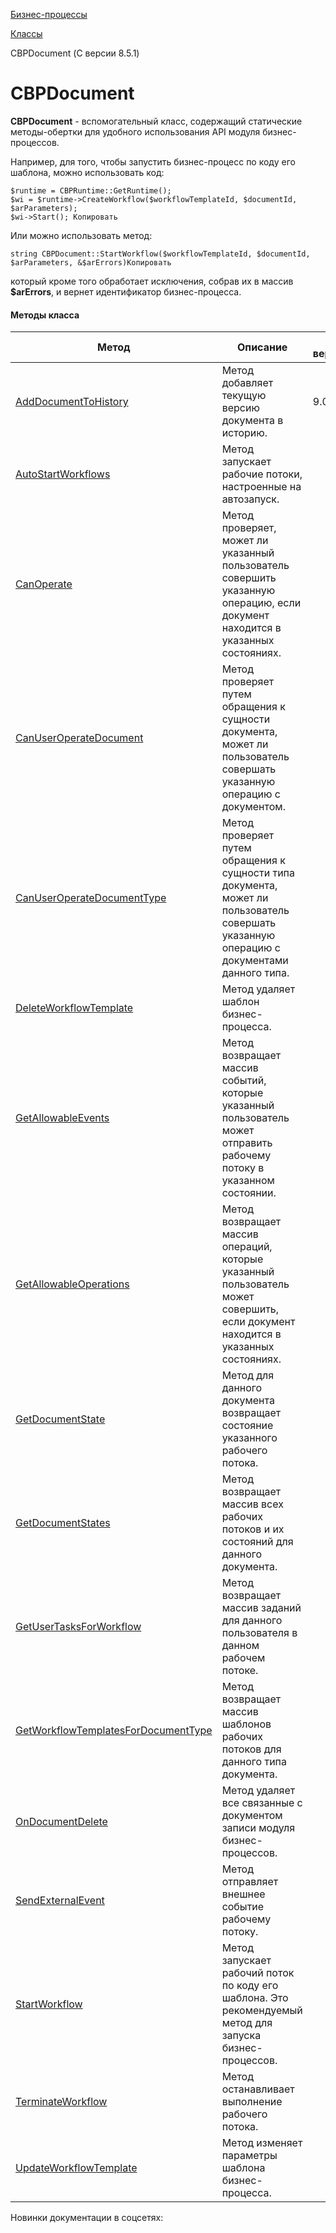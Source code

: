 [Бизнес-процессы](/api_help/bizproc/index.php)

[Классы](/api_help/bizproc/bizproc_classes/index.php)

CBPDocument (С версии 8.5.1)

CBPDocument
===========

**CBPDocument** - вспомогательный класс, содержащий статические методы-обертки для удобного использования API модуля бизнес-процессов.

Например, для того, чтобы запустить бизнес-процесс по коду его шаблона, можно использовать код:

```
$runtime = CBPRuntime::GetRuntime();
$wi = $runtime->CreateWorkflow($workflowTemplateId, $documentId, $arParameters);
$wi->Start(); Копировать
```

Или можно использовать метод:

```
string CBPDocument::StartWorkflow($workflowTemplateId, $documentId, $arParameters, &$arErrors)Копировать
```

который кроме того обработает исключения, собрав их в массив **$arErrors**, и вернет идентификатор бизнес-процесса.

#### Методы класса

| Метод | Описание | **С версии** |
| --- | --- | --- |
| [AddDocumentToHistory](/api_help/bizproc/bizproc_classes/CBPDocument/AddDocumentToHistory.php) | Метод добавляет текущую версию документа в историю. | 9.0.0 |
| [AutoStartWorkflows](/api_help/bizproc/bizproc_classes/CBPDocument/AutoStartWorkflows.php) | Метод запускает рабочие потоки, настроенные на автозапуск. |  |
| [CanOperate](/api_help/bizproc/bizproc_classes/CBPDocument/CanOperate.php) | Метод проверяет, может ли указанный пользователь совершить указанную операцию, если документ находится в указанных состояниях. |  |
| [CanUserOperateDocument](/api_help/bizproc/bizproc_classes/CBPDocument/CanUserOperateDocument.php) | Метод проверяет путем обращения к сущности документа, может ли пользователь совершать указанную операцию с документом. |  |
| [CanUserOperateDocumentType](/api_help/bizproc/bizproc_classes/CBPDocument/CanUserOperateDocumentType.php) | Метод проверяет путем обращения к сущности типа документа, может ли пользователь совершать указанную операцию с документами данного типа. |  |
| [DeleteWorkflowTemplate](/api_help/bizproc/bizproc_classes/CBPDocument/DeleteWorkflowTemplate.php) | Метод удаляет шаблон бизнес-процесса. |  |
| [GetAllowableEvents](/api_help/bizproc/bizproc_classes/CBPDocument/GetAllowableEvents.php) | Метод возвращает массив событий, которые указанный пользователь может отправить рабочему потоку в указанном состоянии. |  |
| [GetAllowableOperations](/api_help/bizproc/bizproc_classes/CBPDocument/GetAllowableOperations.php) | Метод возвращает массив операций, которые указанный пользователь может совершить, если документ находится в указанных состояниях. |  |
| [GetDocumentState](/api_help/bizproc/bizproc_classes/CBPDocument/GetDocumentState.php) | Метод для данного документа возвращает состояние указанного рабочего потока. |  |
| [GetDocumentStates](/api_help/bizproc/bizproc_classes/CBPDocument/GetDocumentStates.php) | Метод возвращает массив всех рабочих потоков и их состояний для данного документа. |  |
| [GetUserTasksForWorkflow](/api_help/bizproc/bizproc_classes/CBPDocument/GetUserTasksForWorkflow.php) | Метод возвращает массив заданий для данного пользователя в данном рабочем потоке. |  |
| [GetWorkflowTemplatesForDocumentType](/api_help/bizproc/bizproc_classes/CBPDocument/GetWorkflowTemplatesForDocumentType.php) | Метод возвращает массив шаблонов рабочих потоков для данного типа документа. |  |
| [OnDocumentDelete](/api_help/bizproc/bizproc_classes/CBPDocument/OnDocumentDelete.php) | Метод удаляет все связанные с документом записи модуля бизнес-процессов. |  |
| [SendExternalEvent](/api_help/bizproc/bizproc_classes/CBPDocument/SendExternalEvent.php) | Метод отправляет внешнее событие рабочему потоку. |  |
| [StartWorkflow](/api_help/bizproc/bizproc_classes/CBPDocument/StartWorkflow.php) | Метод запускает рабочий поток по коду его шаблона. Это рекомендуемый метод для запуска бизнес-процессов. |  |
| [TerminateWorkflow](/api_help/bizproc/bizproc_classes/CBPDocument/TerminateWorkflow.php) | Метод останавливает выполнение рабочего потока. |  |
| [UpdateWorkflowTemplate](/api_help/bizproc/bizproc_classes/CBPDocument/UpdateWorkflowTemplate.php) | Метод изменяет параметры шаблона бизнес-процесса. |  |

Новинки документации в соцсетях:
